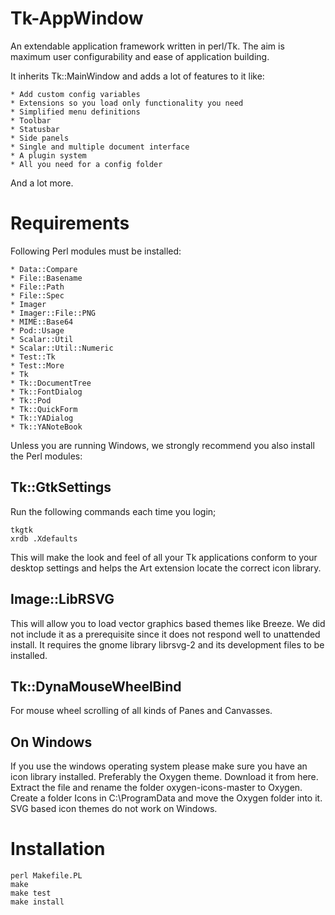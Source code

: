# Tk-AppWindow

An extendable application framework written in perl/Tk. The aim is maximum user configurability
and ease of application building.

It inherits Tk::MainWindow and adds a lot of features to it like:

    * Add custom config variables
    * Extensions so you load only functionality you need
    * Simplified menu definitions
    * Toolbar
    * Statusbar
    * Side panels
    * Single and multiple document interface
    * A plugin system
    * All you need for a config folder

And a lot more.

# Requirements

Following Perl modules must be installed:

    * Data::Compare
    * File::Basename
    * File::Path
    * File::Spec
    * Imager
    * Imager::File::PNG
    * MIME::Base64
    * Pod::Usage
    * Scalar::Util
    * Scalar::Util::Numeric
    * Test::Tk
    * Test::More
    * Tk
    * Tk::DocumentTree
    * Tk::FontDialog
    * Tk::Pod
    * Tk::QuickForm
    * Tk::YADialog
    * Tk::YANoteBook

Unless you are running Windows, we strongly recommend you also install the Perl modules:

## Tk::GtkSettings 

Run the following commands each time you login;

    tkgtk
    xrdb .Xdefaults

This will make the look and feel of all your Tk applications conform to your desktop settings and helps 
the Art extension locate the correct icon library.

## Image::LibRSVG

This will allow you to load vector graphics based themes like Breeze. We did not include it as a 
prerequisite since it does not respond well to unattended install. It requires the gnome library 
librsvg-2 and its development files to be installed.

## Tk::DynaMouseWheelBind

For mouse wheel scrolling of all kinds of Panes and Canvasses.

## On Windows

If you use the windows operating system please make sure you have an icon library installed.
Preferably the Oxygen theme. Download it from here. Extract the file and rename the folder 
oxygen-icons-master to Oxygen. Create a folder Icons in C:\ProgramData and move the Oxygen folder into it.
SVG based icon themes do not work on Windows.

# Installation

    perl Makefile.PL
    make
    make test
    make install


